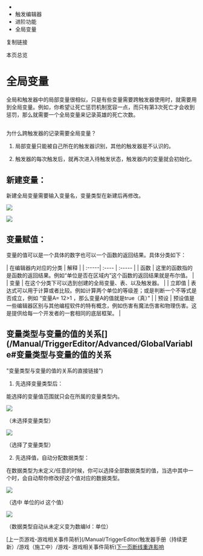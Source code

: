   * [](/)
  * 触发编辑器
  * 进阶功能
  * 全局变量

复制链接

本页总览

# 全局变量

全局和触发器中的局部变量很相似，只是有些变量需要跨触发器使用时，就需要用到全局变量。例如，你希望让死亡惩罚机制宽容一点，而只有第3次死亡才会收到惩罚，那么就需要一个全局变量来记录英雄的死亡次数。

##
为什么跨触发器的记录需要全局变量？[​](/Manual/TriggerEditor/Advanced/GlobalVariable#为什么跨触发器的记录需要全局变量
"为什么跨触发器的记录需要全局变量？的直接链接")

  1. 局部变量只能被自己所在的触发器识别，其他的触发器是不认识的。

  2. 触发器的每次触发后，就再次进入待触发状态，触发器内的变量就会初始化。

## 新建变量：[​](/Manual/TriggerEditor/Advanced/GlobalVariable#新建变量 "新建变量：的直接链接")

新建全局变量需要输入变量名，变量类型在新建后再修改。

![](https://doc.sce.xd.com/assets/images/新建变量-6ab1717c3ff81339a75fb338da015c92.png)

![](https://doc.sce.xd.com/assets/images/新建变量2-937c3d17663023dc48a673c4e4d093e8.png)

## 变量赋值：[​](/Manual/TriggerEditor/Advanced/GlobalVariable#变量赋值 "变量赋值：的直接链接")

变量的值可以是一个具体的数字也可以一个函数的返回结果。具体分类如下：

| 在编辑器内对应的分类 | 解释 | | :-----| :---- | :----- | | 函数 | 这里的函数指的是函数的返回结果。例如“单位是否在区域内”这个函数的返回结果就是布尔值。 | | 变量 | 在这个分类下可以选到创建的全局变量、表、以及触发器。 | | 立即值 | 表达式可以用于计算或者比较。例如计算两个单位的等级差；或是判断一个不等式是否成立，例如 “变量A= 12>1 ，那么变量A的值就是true（真）” | | 预设 | 预设值是一些编辑器区别与其他编程软件的特有概念，例如伤害有魔法伤害和物理伤害。这是提供给每一个开发者的一套相同的底层框架。 |

## 变量类型与变量的值的关系[​](/Manual/TriggerEditor/Advanced/GlobalVariable#变量类型与变量的值的关系
"变量类型与变量的值的关系的直接链接")

  1. 先选择变量类型后：

能选择的变量值范围就只会在所属的变量类型内。

![](https://doc.sce.xd.com/assets/images/未选择变量类型-63d59b3ab58b2df691a321684722feed.png)

（未选择变量类型）

![](https://doc.sce.xd.com/assets/images/选择变量类型-f09645b06e9ce69d5568def8cf2b3643.png)

（选择了变量类型）

  2. 先选择值，自动分配数据类型：

在数据类型为未定义/任意的时候，你可以选择全部数据类型的值，当选中其中一个时，会自动帮你修改好这个值对应的数据类型。

![](https://doc.sce.xd.com/assets/images/单位的id-28ff7944bb20763a06ba1f2c09c6b2bf.png)

（选中 单位的id 这个值）

![](https://doc.sce.xd.com/assets/images/数编id-b9cc1aaea32493f52d0df85b2713c187.png)

（数据类型自动从未定义变为数编Id：单位）

[上一页游戏-游戏相关事件简析](/Manual/TriggerEditor/触发器手册（持续更新）/游戏（施工中）/游戏-
游戏相关事件简析)[下一页断线重连影响](/Manual/TriggerEditor/Advanced/ReLogin)


